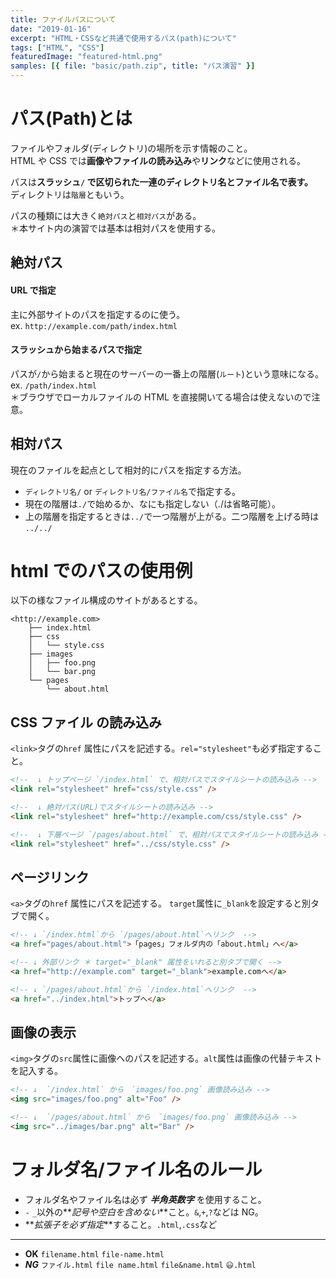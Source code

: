 ```yaml
---
title: ファイルパスについて
date: "2019-01-16"
excerpt: "HTML・CSSなど共通で使用するパス(path)について"
tags: ["HTML", "CSS"]
featuredImage: "featured-html.png"
samples: [{ file: "basic/path.zip", title: "パス演習" }]
---
```


# パス(Path)とは

ファイルやフォルダ(ディレクトリ)の場所を示す情報のこと。  
HTML や CSS では**画像やファイルの読み込み**や**リンク**などに使用される。

パスは**スラッシュ`/` で区切られた一連のディレクトリ名とファイル名で表す。**  
ディレクトリは`階層`ともいう。

パスの種類には大きく`絶対パス`と`相対パス`がある。  
＊本サイト内の演習では基本は相対パスを使用する。

## 絶対パス

#### URL で指定

主に外部サイトのパスを指定するのに使う。  
ex. `http://example.com/path/index.html`

#### スラッシュから始まるパスで指定

パスが`/`から始まると現在のサーバーの一番上の階層(`ルート`)という意味になる。  
ex. `/path/index.html`  
＊ブラウザでローカルファイルの HTML を直接開いてる場合は使えないので注意。

## 相対パス

現在のファイルを起点として相対的にパスを指定する方法。

- `ディレクトリ名/` or `ディレクトリ名/ファイル名`で指定する。
- 現在の階層は`./`で始めるか、なにも指定しない（./は省略可能）。
- 上の階層を指定するときは`../`で一つ階層が上がる。二つ階層を上げる時は `../../`

# html でのパスの使用例

以下の様なファイル構成のサイトがあるとする。

```directory-structure
<http://example.com>
    ├── index.html
    ├── css
    │   └── style.css
    ├── images
    │   ├── foo.png
    │   └── bar.png
    └── pages
        └── about.html
```

## CSS ファイル の読み込み

`<link>`タグの`href` 属性にパスを記述する。`rel="stylesheet"`も必ず指定すること。

```html
<!--  ↓ トップページ `/index.html` で、相対パスでスタイルシートの読み込み -->
<link rel="stylesheet" href="css/style.css" />

<!--  ↓ 絶対パス(URL)でスタイルシートの読み込み -->
<link rel="stylesheet" href="http://example.com/css/style.css" />
```

```html
<!--  ↓ 下層ページ `/pages/about.html` で、相対パスでスタイルシートの読み込み -->
<link rel="stylesheet" href="../css/style.css" />
```

## ページリンク

`<a>`タグの`href` 属性にパスを記述する。 `target`属性に`_blank`を設定すると別タブで開く。

```html
<!-- ↓ `/index.html`から `/pages/about.html`へリンク  -->
<a href="pages/about.html">「pages」フォルダ内の「about.html」へ</a>

<!-- ↓ 外部リンク ＊ target="_blank" 属性をいれると別タブで開く -->
<a href="http://example.com" target="_blank">example.comへ</a>
```

```html
<!-- ↓ `/pages/about.html`から `/index.html`へリンク  -->
<a href="../index.html">トップへ</a>
```

## 画像の表示

`<img>`タグの`src`属性に画像へのパスを記述する。`alt`属性は画像の代替テキストを記入する。

```html
<!-- ↓  `/index.html` から　`images/foo.png` 画像読み込み -->
<img src="images/foo.png" alt="Foo" />
```

```html
<!-- ↓  `/pages/about.html` から　`images/foo.png` 画像読み込み -->
<img src="../images/bar.png" alt="Bar" />
```

# フォルダ名/ファイル名のルール

- フォルダ名やファイル名は必ず **_半角英数字_** を使用すること。
- `-` `_`以外の**_記号や空白を含めない_**こと。`&`,`+`,`?`などは NG。
- **_拡張子を必ず指定_**すること。`.html`,`.css`など

---

- **OK** `filename.html` `file-name.html`
- **_NG_** `ファイル.html` `file name.html` `file&name.html` `😃.html`
